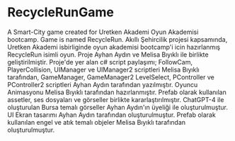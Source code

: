 # RecycleRunGame
A Smart-City game created for Uretken Akademi </code16> Oyun Akademisi bootcamp. Game is named RecycleRun. 
Akıllı Şehircilik projesi kapsamında, Uretken Akademi isbirliginde oyun akademisi bootcamp'i icin hazırlanmış RecycleRun isimli oyun. 
Proje Ayhan Aydın ve Melisa Bıyıklı ile birlikte geliştirilmiştir. 
Proje'de yer alan c# script paylaşımı; FollowCam, PlayerCollision, UIManager ve UIManager2 scriptleri Melisa Bıyıklı tarafından, GameManager, GameManager2 LevelSelect, PController ve PController2 scriptleri Ayhan Aydın tarafından yazılmıştır. 
Oyuncu Animasyonu Melisa Bıyıklı tarafından hazırlanmıştır. 
Prefab olarak kullanılan assetler, ses dosyaları ve görseller birlikte kararlaştırılmıştır. 
ChatGPT-4 ile oluşturulan Bursa temalı görseller Ayhan Aydın'ın üyeliği ile oluşturulmuştur. 
UI Ekran tasarımı Ayhan Aydın tarafından oluşturulmuştur. 
Prefab olarak kullanılan engel ve atık temalı objeler Melisa Bıyıklı tarafından oluşturulmuştur.
